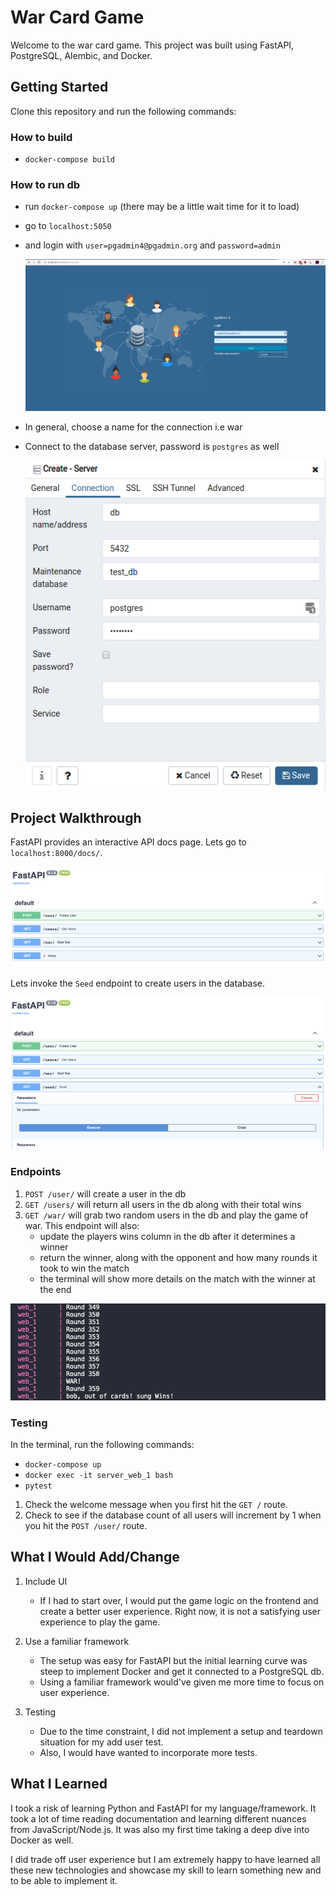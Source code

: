 # War Card Game

Welcome to the war card game. This project was built using FastAPI, PostgreSQL, Alembic, and Docker.

## Getting Started

Clone this repository and run the following commands:

### How to build

- `docker-compose build`

### How to run db

- run `docker-compose up` (there may be a little wait time for it to load)
- go to `localhost:5050`
- and login with `user=pgadmin4@pgadmin.org` and `password=admin`

  ![pgadmin](/server/public/images/pgadmin.png)

- In general, choose a name for the connection i.e war
- Connect to the database server, password is `postgres` as well

  ![createserver](server/public/images/createserver.png)

## Project Walkthrough

FastAPI provides an interactive API docs page. Lets go to `localhost:8000/docs/`.

![docshome](server/public/images/docshome.png)

Lets invoke the `Seed` endpoint to create users in the database.

![createuser](server/public/images/createusers.png)

### Endpoints

1. `POST /user/` will create a user in the db
2. `GET /users/` will return all users in the db along with their total wins
3. `GET /war/` will grab two random users in the db and play the game of war. This endpoint will also:
   - update the players wins column in the db after it determines a winner
   - return the winner, along with the opponent and how many rounds it took to win the match
   - the terminal will show more details on the match with the winner at the end

![war-terminal](server/public/images/warterminal.png)

### Testing

In the terminal, run the following commands:

- `docker-compose up`
- `docker exec -it server_web_1 bash`
- `pytest`

1. Check the welcome message when you first hit the `GET /` route.
2. Check to see if the database count of all users will increment by 1 when you hit the `POST /user/` route.

## What I Would Add/Change

1. Include UI

   - If I had to start over, I would put the game logic on the frontend and create a better user experience. Right now, it is not a satisfying user experience to play the game.

2. Use a familiar framework

   - The setup was easy for FastAPI but the initial learning curve was steep to implement Docker and get it connected to a PostgreSQL db.
   - Using a familiar framework would've given me more time to focus on user experience.

3. Testing
   - Due to the time constraint, I did not implement a setup and teardown situation for my add user test.
   - Also, I would have wanted to incorporate more tests.

## What I Learned

I took a risk of learning Python and FastAPI for my language/framework. It took a lot of time reading documentation and learning different nuances from JavaScript/Node.js. It was also my first time taking a deep dive into Docker as well.

I did trade off user experience but I am extremely happy to have learned all these new technologies and showcase my skill to learn something new and to be able to implement it.

